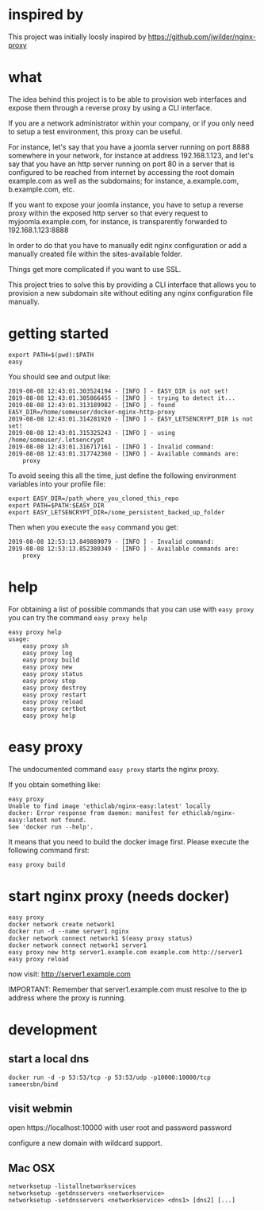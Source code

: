# inspired by

This project was initially loosly inspired by https://github.com/jwilder/nginx-proxy 

# what

The idea behind this project is to be able to provision web interfaces and expose them through a reverse proxy by using a CLI interface.

If you are a network administrator within your company, or if you only need to setup a test environment, this proxy can be useful.

For instance, let's say that you have a joomla server running on port 8888 somewhere in your network, for instance at address 192.168.1.123, and let's say that you have an http server running on port 80 in a server that is configured to be reached from internet by accessing the root domain example.com as well as the subdomains; for instance, a.example.com, b.example.com, etc.

If you want to expose your joomla instance, you have to setup a reverse proxy within the exposed http server so that every request to myjoomla.example.com, for instance, is transparently forwarded to 192.168.1.123:8888

In order to do that you have to manually edit nginx configuration or add a manually created file within the sites-available folder.

Things get more complicated if you want to use SSL.

This project tries to solve this by providing a CLI interface that allows you to provision a new subdomain site without editing any nginx configuration file manually.

# getting started

    export PATH=$(pwd):$PATH
    easy

You should see and output like:

    2019-08-08 12:43:01.303524194 - [INFO ] - EASY_DIR is not set!
    2019-08-08 12:43:01.305866455 - [INFO ] - trying to detect it...
    2019-08-08 12:43:01.313189982 - [INFO ] - found EASY_DIR=/home/someuser/docker-nginx-http-proxy
    2019-08-08 12:43:01.314281920 - [INFO ] - EASY_LETSENCRYPT_DIR is not set!
    2019-08-08 12:43:01.315325243 - [INFO ] - using /home/someuser/.letsencrypt
    2019-08-08 12:43:01.316717161 - [INFO ] - Invalid command: 
    2019-08-08 12:43:01.317742360 - [INFO ] - Available commands are:
        proxy

To avoid seeing this all the time, just define the following environment variables into your profile file:

    export EASY_DIR=/path_where_you_cloned_this_repo
    export PATH=$PATH:$EASY_DIR
    export EASY_LETSENCRYPT_DIR=/some_persistent_backed_up_folder

Then when you execute the `easy` command you get:

    2019-08-08 12:53:13.849889079 - [INFO ] - Invalid command: 
    2019-08-08 12:53:13.852380349 - [INFO ] - Available commands are:
        proxy    

# help

For obtaining a list of possible commands that you can use with `easy proxy` you can try the command `easy proxy help`

    easy proxy help
    usage:
        easy proxy sh
        easy proxy log
        easy proxy build
        easy proxy new
        easy proxy status
        easy proxy stop
        easy proxy destroy
        easy proxy restart
        easy proxy reload
        easy proxy certbot
        easy proxy help

# easy proxy

The undocumented command `easy proxy` starts the nginx proxy.

If you obtain something like:

    easy proxy
    Unable to find image 'ethiclab/nginx-easy:latest' locally
    docker: Error response from daemon: manifest for ethiclab/nginx-easy:latest not found.
    See 'docker run --help'.
    
It means that you need to build the docker image first. Please execute the following command first:

    easy proxy build

# start nginx proxy (needs docker)

    easy proxy
    docker network create network1
    docker run -d --name server1 nginx
    docker network connect network1 $(easy proxy status)
    docker network connect network1 server1
    easy proxy new http server1.example.com example.com http://server1
    easy proxy reload

now visit: http://server1.example.com

IMPORTANT: Remember that server1.example.com must resolve to the ip address where the proxy is running.

# development

## start a local dns

    docker run -d -p 53:53/tcp -p 53:53/udp -p10000:10000/tcp sameersbn/bind

## visit webmin

  open https://localhost:10000
  with user root and password password
  
configure a new domain with wildcard support.

## Mac OSX

    networksetup -listallnetworkservices
    networksetup -getdnsservers <networkservice>
    networksetup -setdnsservers <networkservice> <dns1> [dns2] [...]
